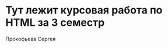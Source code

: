 Тут лежит курсовая работа по HTML за 3 семестр
==============================================
Прокофьева Сергея
